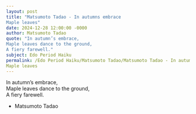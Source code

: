 ```yaml
---
layout: post
title: "Matsumoto Tadao - In autumns embrace  
Maple leaves"
date: 2024-12-28 12:00:00 -0000
author: Matsumoto Tadao
quote: "In autumn’s embrace,  
Maple leaves dance to the ground,  
A fiery farewell."
subject: Edo Period Haiku
permalink: /Edo Period Haiku/Matsumoto Tadao/Matsumoto Tadao - In autumns embrace  
Maple leaves
---
```


In autumn’s embrace,  
Maple leaves dance to the ground,  
A fiery farewell.

- Matsumoto Tadao
